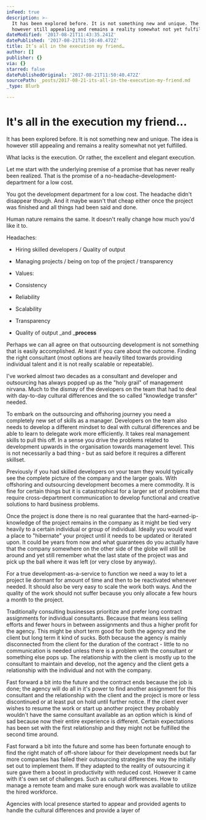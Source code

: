 ```yaml
---
inFeed: true
description: >-
  It has been explored before. It is not something new and unique. The idea is
  however still appealing and remains a reality somewhat not yet fulfilled. 
dateModified: '2017-08-21T11:43:35.241Z'
datePublished: '2017-08-21T11:50:40.472Z'
title: It’s all in the execution my friend…
author: []
publisher: {}
via: {}
starred: false
datePublishedOriginal: '2017-08-21T11:50:40.472Z'
sourcePath: _posts/2017-08-21-its-all-in-the-execution-my-friend.md
_type: Blurb

---
```

# It's all in the execution my friend...

It has been explored before. It is not something new and unique. The idea is however still appealing and remains a reality somewhat not yet fulfilled. 

What lacks is the execution. Or rather, the excellent and elegant execution.

Let me start with the underlying premise of a promise that has never really been realized. That is the promise of a no-headache-development-department for a low cost.

You got the development department for a low cost. The headache didn't disappear though. And it maybe wasn't that cheap either once the project was finished and all things had been said and done.

Human nature remains the same. It doesn't really change how much you'd like it to.

Headaches:

* Hiring skilled developers / Quality of output
* Managing projects / being on top of the project / transparency
* Values:

* Consistency
* Reliability
* Scalability
* Transparency
* Quality of output _and _**process**

Perhaps we can all agree on that outsourcing development is not something that is easily accomplished. At least if you care about the outcome. Finding the right consultant (most options are heavily tilted towards providing individual talent and it is not really scalable or repeatable).

I've worked almost two decades as a consultant and developer and outsourcing has always popped up as the "holy grail" of management nirvana. Much to the dismay of the developers on the team that had to deal with day-to-day cultural differences and the so called "knowledge transfer" needed.

To embark on the outsourcing and offshoring journey you need a completely new set of skills as a manager. Developers on the team also needs to develop a different mindset to deal with cultural differences and be able to learn to delegate work more efficiently. It takes real management skills to pull this off. In a sense you drive the problems related to development upwards in the organisation towards management level. This is not necessarily a bad thing - but as said before it requires a different skillset.

Previously if you had skilled developers on your team they would typically see the complete picture of the company and the larger goals. With offshoring and outsourcing development becomes a mere commodity. It is fine for certain things but it is catastrophical for a larger set of problems that require cross-department communication to develop functional and creative solutions to hard business problems. 

Once the project is done there is no real guarantee that the hard-earned-ip-knowledge of the project remains in the company as it might be tied very heavily to a certain individual or group of individual. Ideally you would want a place to "hibernate" your project until it needs to be updated or iterated upon. It could be years from now and what guarantees do you actually have that the company somewhere on the other side of the globe will still be around and yet still remember what the last state of the project was and pick up the ball where it was left (or very close by anyway).

For a true development-as-a-service to function we need a way to let a project lie dormant for amount of time and then to be reactivated whenever needed. It should also be very easy to scale the work both ways. And the quality of the work should not suffer because you only allocate a few hours a month to the project.

Traditionally consulting businesses prioritize and prefer long contract assignments for individual consultants. Because that means less selling efforts and fewer hours in between assignments and thus a higher profit for the agency. This might be short term good for both the agency and the client but long term it kind of sucks. Both because the agency is mainly disconnected from the client for the duration of the contract - little to no communication is needed unless there is a problem with the consultant or something else pops up. The relationship with the client is mostly up to the consultant to maintain and develop, not the agency and the client gets a relationship with the individual and not with the company.

Fast forward a bit into the future and the contract ends because the job is done; the agency will do all in it's power to find another assignment for this consultant and the relationship with the client and the project is more or less discontinued or at least put on hold until further notice. If the client ever wishes to resume the work or start up another project they probably wouldn't have the same consultant available as an option which is kind of sad because now their entire experience is different. Certain expectations has been set with the first relationship and they might not be fulfilled the second time around.

Fast forward a bit into the future and some has been fortunate enough to find the right match of off-shore labour for their development needs but far more companies has failed their outsourcing strategies the way the initially set out to implement them. If they adapted to the reality of outsourcing it sure gave them a boost in productivity with reduced cost. However it came with it's own set of challenges. Such as cultural differences. How to manage a remote team and make sure enough work was available to utilize the hired workforce.

Agencies with local presence started to appear and provided agents to handle the cultural differences and provide a layer of